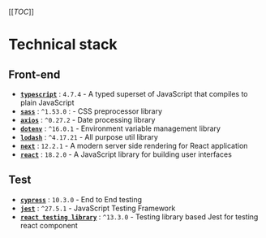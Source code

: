 [[_TOC_]]

# Technical stack

## Front-end

- **[`typescript`](https://www.typescriptlang.org)** : `4.7.4` - A typed superset of JavaScript that compiles to plain JavaScript
- **[`sass`](https://sass-lang.com/)** : `^1.53.0` : - CSS preprocessor library
- **[`axios`](https://www.npmjs.com/package/axios)** : `^0.27.2` - Date processing library
- **[`dotenv`](https://www.npmjs.com/package/dotenv)** : `^16.0.1` - Environment variable management library
- **[`lodash`](https://lodash.com/)** : `^4.17.21` - All purpose util library
- **[`next`](https://nextjs.org/)** : `12.2.1` - A modern server side rendering for React application
- **[`react`](https://reactjs.org/)** : `18.2.0` - A JavaScript library for building user interfaces

## Test

- **[`cypress`](https://www.cypress.io/)** : `10.3.0` - End to End testing
- **[`jest`](https://jestjs.io/)** : `^27.5.1` - JavaScript Testing Framework
- **[`react testing library`](https://testing-library.com/docs/react-testing-library/intro/)** : `^13.3.0` - Testing library based Jest for testing react component

